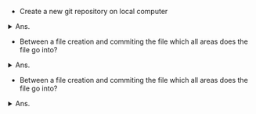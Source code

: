 - Create a new git repository on local computer
<details><summary>Ans.</summary>
<p>

```
$ mkdir myDir
$ cd myDir
$ git init
```
</p>
</details>


- Between a file creation and commiting the file which all areas does the file go into?
<details><summary>Ans.</summary>
<p>

```
1) Working Directory - This is where file gets created. Exa. touch <fileName>
2) Staging Area - This is where file gets added using add command. Exa. git add <filename>
3) Git Repository - This is where file gets addded once committed. Exa. git commit -m "Message"
```
</p>
</details>


- Between a file creation and commiting the file which all areas does the file go into?
<details><summary>Ans.</summary>
<p>

```
1) Working Directory - This is where file gets created. Exa. touch <fileName>
2) Staging Area - This is where file gets added using add command. Exa. git add <filename>
3) Git Repository - This is where file gets addded once committed. Exa. git commit -m "Message"
```
</p>
</details>
